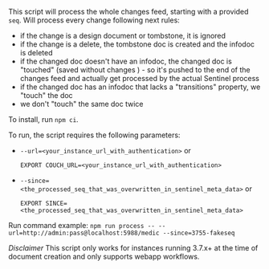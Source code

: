 This script will process the whole changes feed, starting with a provided `seq`.
Will process every change following next rules:
- if the change is a design document or tombstone, it is ignored
- if the change is a delete, the tombstone doc is created and the infodoc is deleted
- if the changed doc doesn't have an infodoc, the changed doc is "touched" (saved without changes
) - so it's pushed to the end of the changes feed and actually get processed by the actual
 Sentinel process
- if the changed doc has an infodoc that lacks a "transitions" property, we "touch" the doc
- we don't "touch" the same doc twice  

To install, run  `npm ci`. 

To run, the script requires the following parameters:
- `--url=<your_instance_url_with_authentication>` or 

    `EXPORT COUCH_URL=<your_instance_url_with_authentication>`
- `--since=<the_processed_seq_that_was_overwritten_in_sentinel_meta_data>` or 

    `EXPORT SINCE=<the_processed_seq_that_was_overwritten_in_sentinel_meta_data>`   

Run command example:
`npm run process -- --url=http://admin:pass@localhost:5988/medic --since=3755-fakeseq`

*Disclaimer* 
This script only works for instances running 3.7.x+ at the time of document creation and only
 supports webapp workflows.  
